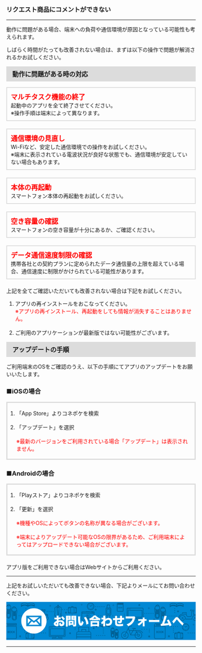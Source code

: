 <h3>リクエスト商品にコメントができない</h3>
<hr>

動作に問題がある場合、端末への負荷や通信環境が原因となっている可能性も考えられます。

しばらく時間がたっても改善されない場合は、まずは以下の操作で問題が解消されるかお試しください。

<div style="padding: 7px 15px; margin-top: 15px; margin-bottom: 15px; border: 1px solid #dcdcdc; background-color: #dcdcdc; font-size: 120%">
<strong>動作に問題がある時の対応</strong>
</div>

<div style="padding: 10px; margin-top: 15px; margin-bottom: 20px; border: 2px solid #dcdcdc;">
<span style="font-size:18px; color:#ff0000"><strong>マルチタスク機能の終了</strong></span><br>
起動中のアプリを全て終了させてください。<br>
※操作手順は端末によって異なります。
</div>

<div style="padding: 10px; margin-top: 15px; margin-bottom: 20px; border: 2px solid #dcdcdc;">
<span style="font-size:18px; color:#ff0000"><strong>通信環境の見直し</strong></span><br>
Wi-Fiなど、安定した通信環境での操作をお試しください。<br>
※端末に表示されている電波状況が良好な状態でも、通信環境が安定していない場合もあります。
</div>

<div style="padding: 10px; margin-top: 15px; margin-bottom: 20px; border: 2px solid #dcdcdc;">
<span style="font-size:18px; color:#ff0000"><strong>本体の再起動</strong></span><br>
スマートフォン本体の再起動をお試しください。
</div>

<div style="padding: 10px; margin-top: 15px; margin-bottom: 20px; border: 2px solid #dcdcdc;">
<span style="font-size:18px; color:#ff0000"><strong>空き容量の確認</strong></span><br>
スマートフォンの空き容量が十分にあるか、ご確認ください。
</div>

<div style="padding: 10px; margin-top: 15px; margin-bottom: 20px; border: 2px solid #dcdcdc;">
<span style="font-size:18px; color:#ff0000"><strong>データ通信速度制限の確認</strong></span><br>
携帯各社との契約プランに定められたデータ通信量の上限を超えている場合、通信速度に制限がかけられている可能性があります。
</div>

上記を全てご確認いただいても改善されない場合は下記をお試しください。

<ol>
<li>アプリの再インストールをおこなってください。<br>
<font color="#ff0000">※アプリの再インストール、再起動をしても情報が消失することはありません。</font></li>
<br>
<li>ご利用のアプリケーションが最新版ではない可能性がございます。</li>
</ol>

<div style="padding: 7px 15px; margin-top: 15px; margin-bottom: 15px; border: 1px solid #dcdcdc; background-color: #dcdcdc; font-size: 120%">
<strong>アップデートの手順</strong>
</div>

ご利用端末のOSをご確認のうえ、以下の手順にてアプリのアップデートをお願いいたします。

<h3>■iOSの場合</h3>

<div style="padding: 3px 15px 3px 0px; margin-top: 15px; margin-bottom: 20px; border: 3px solid #dcdcdc;">
<ol>
<li>「App Store」よりコネポケを検索</li>
<br>
<li>「アップデート」を選択<br>
<br>
<font color="#ff0000">※最新のバージョンをご利用されている場合「アップデート」は表示されません。</font></li>
</ol>
</div>

<h3>■Androidの場合</h3>
<div style="padding: 3px 15px 3px 0px; margin-top: 15px; margin-bottom: 20px; border: 3px solid #dcdcdc;">
<ol>
<li>「Playストア」よりコネポケを検索</li>
<br>
<li>「更新」を選択<br>
<br>
<font color="#ff0000">※機種やOSによってボタンの名称が異なる場合がございます。<br>
<br>
※端末によりアップデート可能なOSの限界があるため、ご利用端末によってはアップロードできない場合がございます。</font></li>
</ol>
</div>

アプリ版をご利用できない場合はWebサイトからご利用ください。
<hr>

上記をお試しいただいても改善できない場合、下記よりメールにてお問い合わせください。

[![mail](https://raw.githubusercontent.com/sendroidsFamily/useGuides/master/1.%E3%82%B3%E3%83%8D%E3%83%9D%E3%82%B1%E5%85%AC%E5%BC%8F%E3%82%AC%E3%82%A4%E3%83%89/%E5%88%9D%E3%82%81%E3%81%A6%E3%81%AE%E6%96%B9%E3%81%B8/images/mail1.jpg)](mailto:support@conepoke.com)

<hr>